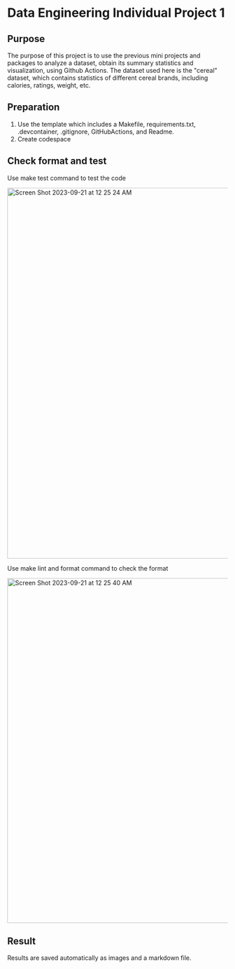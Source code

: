 # Data Engineering Individual Project 1
## Purpose
The purpose of this project is to use the previous mini projects and packages to analyze a dataset, obtain its summary statistics and visualization, using Github Actions. The dataset used here is the "cereal" dataset, which contains statistics of different cereal brands, including calories, ratings, weight, etc.

## Preparation
1. Use the template which includes a Makefile, requirements.txt, .devcontainer, .gitignore, GitHubActions, and Readme.
2. Create codespace

## Check format and test
Use make test command to test the code

<img width="847" alt="Screen Shot 2023-09-21 at 12 25 24 AM" src="https://github.com/nogibjj/KatherineT.DE.Individual-Project_1/assets/143833511/5b696723-464c-4ecf-a288-bd9230246c1a">



Use make lint and format command to check the format

<img width="788" alt="Screen Shot 2023-09-21 at 12 25 40 AM" src="https://github.com/nogibjj/KatherineT.DE.Individual-Project_1/assets/143833511/a842aec8-bfb8-4e61-9253-fcf18765d294">


## Result

Results are saved automatically as images and a markdown file.
